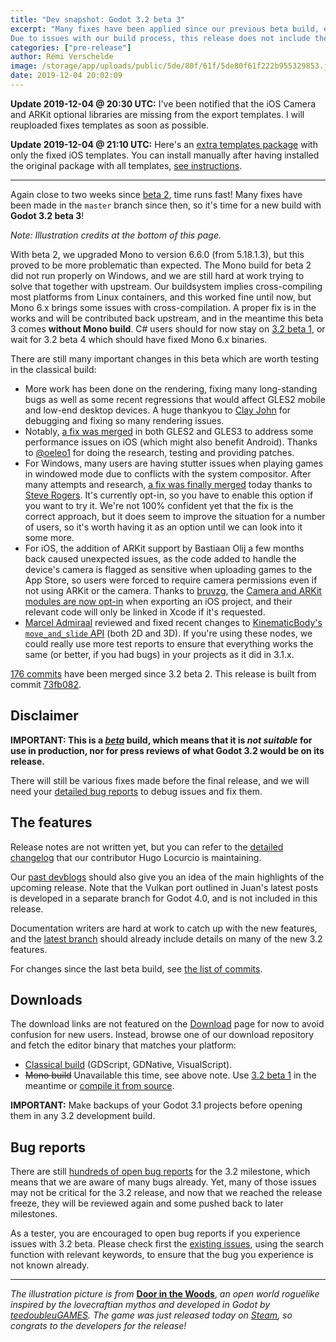 ```yaml
---
title: "Dev snapshot: Godot 3.2 beta 3"
excerpt: "Many fixes have been applied since our previous beta build, encompassing rendering issues, port-specific issues notably on iOS and Windows, and many other fixes all around the editor.
Due to issues with our build process, this release does not include the usual Mono build, but we are hard at work to fix it and provide a Mono build again with 3.2 beta 4."
categories: ["pre-release"]
author: Rémi Verschelde
image: /storage/app/uploads/public/5de/80f/61f/5de80f61f222b955329853.jpg
date: 2019-12-04 20:02:09
---
```


**Update 2019-12-04 @ 20:30 UTC:** I've been notified that the iOS Camera and ARKit optional libraries are missing from the export templates. I will reuploaded fixes templates as soon as possible.

**Update 2019-12-04 @ 21:10 UTC:** Here's an [extra templates package](https://github.com/godotengine/godot-builds/releases/3.2-beta3/hotfix/Godot_v3.2-beta3_fixed_ios_templates.tpz) with only the fixed iOS templates. You can install manually after having installed the original package with all templates, [see instructions](https://downloads.tuxfamily.org/godotengine/3.2-beta3/hotfix-README.txt).

---

Again close to two weeks since [beta 2](/article/dev-snapshot-godot-3-2-beta-2), time runs fast! Many fixes have been made in the `master` branch since then, so it's time for a new build with **Godot 3.2 beta 3**!

*Note: Illustration credits at the bottom of this page.*

With beta 2, we upgraded Mono to version 6.6.0 (from 5.18.1.3), but this proved to be more problematic than expected. The Mono build for beta 2 did not run properly on Windows, and we are still hard at work trying to solve that together with upstream. Our buildsystem implies cross-compiling most platforms from Linux containers, and this worked fine until now, but Mono 6.x brings some issues with cross-compilation.
A proper fix is in the works and will be contributed back upstream, and in the meantime this beta 3 comes **without Mono build**. C# users should for now stay on [3.2 beta 1](/article/dev-snapshot-godot-3-2-beta-1), or wait for 3.2 beta 4 which should have fixed Mono 6.x binaries.

There are still many important changes in this beta which are worth testing in the classical build:

- More work has been done on the rendering, fixing many long-standing bugs as well as some recent regressions that would affect GLES2 mobile and low-end desktop devices. A huge thankyou to [Clay John](https://github.com/clayjohn) for debugging and fixing so many rendering issues.
- Notably, [a fix was merged](https://github.com/godotengine/godot/pull/33527) in both GLES2 and GLES3 to address some performance issues on iOS (which might also benefit Android). Thanks to [@oeleo1](https://github.com/oeleo1) for doing the research, testing and providing patches.
- For Windows, many users are having stutter issues when playing games in windowed mode due to conflicts with the system compositor. After many attempts and research, [a fix was finally merged](https://github.com/godotengine/godot/pull/33414) today thanks to [Steve Rogers](https://github.com/TerminalJack). It's currently opt-in, so you have to enable this option if you want to try it. We're not 100% confident yet that the fix is the correct approach, but it does seem to improve the situation for a number of users, so it's worth having it as an option until we can look into it some more.
- For iOS, the addition of ARKit support by Bastiaan Olij a few months back caused unexpected issues, as the code added to handle the device's camera is flagged as sensitive when uploading games to the App Store, so users were forced to require camera permissions even if not using ARKit or the camera. Thanks to [bruvzg](https://github.com/bruvzg), the [Camera and ARKit modules are now opt-in](https://github.com/godotengine/godot/pull/33992) when exporting an iOS project, and their relevant code will only be linked in Xcode if it's requested.
- [Marcel Admiraal](https://github.com/madmiraal) reviewed and fixed recent changes to [KinematicBody's `move_and_slide` API](https://github.com/godotengine/godot/pull/33864) (both 2D and 3D). If you're using these nodes, we could really use more test reports to ensure that everything works the same (or better, if you had bugs) in your projects as it did in 3.1.x.

[176 commits](https://github.com/godotengine/godot/compare/b7ea22c5d203da1b592a743a4c893de25cd34408...73fb08289af1260669a3ce118b9866a11c06a0eb) have been merged since 3.2 beta 2. This release is built from commit [73fb082](https://github.com/godotengine/godot/commit/73fb08289af1260669a3ce118b9866a11c06a0eb).

## Disclaimer

**IMPORTANT: This is a *[beta](https://en.wikipedia.org/wiki/Software_release_life_cycle#Beta)* build, which means that it is *not suitable* for use in production, nor for press reviews of what Godot 3.2 would be on its release.**

There will still be various fixes made before the final release, and we will need your [detailed bug reports](https://github.com/godotengine/godot/issues) to debug issues and fix them.

## The features

Release notes are not written yet, but you can refer to the [detailed changelog](https://gist.github.com/Calinou/49aefe52ce8f67ffa3f743932123d14f) that our contributor Hugo Locurcio is maintaining.

Our [past devblogs](https://godotengine.org/devblog) should also give you an idea of the main highlights of the upcoming release. Note that the Vulkan port outlined in Juan's latest posts is developed in a separate branch for Godot 4.0, and is not included in this release.

Documentation writers are hard at work to catch up with the new features, and the [latest branch](https://docs.godotengine.org/en/latest/) should already include details on many of the new 3.2 features.

For changes since the last beta build, see [the list of commits](https://github.com/godotengine/godot/compare/b7ea22c5d203da1b592a743a4c893de25cd34408...73fb08289af1260669a3ce118b9866a11c06a0eb).

## Downloads

The download links are not featured on the [Download](/download) page for now to avoid confusion for new users. Instead, browse one of our download repository and fetch the editor binary that matches your platform:

- [Classical build](https://github.com/godotengine/godot-builds/releases/3.2-beta3) (GDScript, GDNative, VisualScript).
- ~~Mono build~~ Unavailable this time, see above note. Use [3.2 beta 1](https://github.com/godotengine/godot-builds/releases/3.2-beta1) in the meantime or [compile it from source](https://docs.godotengine.org/en/latest/development/compiling-compiling_with_mono.html).

**IMPORTANT:** Make backups of your Godot 3.1 projects before opening them in any 3.2 development build.

## Bug reports

There are still [hundreds of open bug reports](https://github.com/godotengine/godot/issues?utf8=%E2%9C%93&q=is%3Aopen+is%3Aissue+milestone%3A3.2+label%3Abug+) for the 3.2 milestone, which means that we are aware of many bugs already. Yet, many of those issues may not be critical for the 3.2 release, and now that we reached the release freeze, they will be reviewed again and some pushed back to later milestones.

As a tester, you are encouraged to open bug reports if you experience issues with 3.2 beta. Please check first the [existing issues](https://github.com/godotengine/godot/issues), using the search function with relevant keywords, to ensure that the bug you experience is not known already.

-----

*The illustration picture is from* [**Door in the Woods**](https://store.steampowered.com/app/1189230/Door_in_the_Woods/?curator_clanid=41324400), *an open world roguelike inspired by the lovecraftian mythos and developed in Godot by [teedoubleuGAMES](https://twitter.com/teedoubleuGAMES). The game was just released today on [Steam](https://store.steampowered.com/app/1189230/Door_in_the_Woods/?curator_clanid=41324400), so congrats to the developers for the release!*
